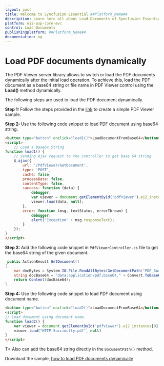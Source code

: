 ```yaml
---
layout: post
title: Welcome to Syncfusion Essential ##Platform_Name##
description: Learn here all about Load Documents of Syncfusion Essential ##Platform_Name## widgets based on HTML5 and jQuery.
platform: ej2-asp-core-mvc
control: Load Documents
publishingplatform: ##Platform_Name##
documentation: ug
---
```



# Load PDF documents dynamically

The PDF Viewer server library allows to switch or load the PDF documents dynamically after the initial load operation. To achieve this, load the PDF document as a base64 string or file name in PDF Viewer control using the **Load()** method dynamically.

The following steps are used to load the PDF document dynamically.

**Step 1:** Follow the steps provided in the [link](https://ej2.syncfusion.com/aspnetmvc/documentation/pdfviewer/getting-started/) to create a simple PDF Viewer sample.

**Step 2:** Use the following code snippet to load PDF document using base64 string.

```html
<button type="button" onclick="load1()">LoadDocumentFromBase64</button>
<script>
    // Load a Base64 String
function load1() {
    // Sending Ajax request to the controller to get base 64 string
    $.ajax({
        url: '/PdfViewer/GetDocument',
        type: 'POST',
        cache: false,
        processData: false,
        contentType: false,
        success: function (data) {
            debugger;
            var viewer = document.getElementById('pdfViewer').ej2_instances[0];
            viewer.load(data, null);
        },
        error: function (msg, textStatus, errorThrown) {
            debugger;
            alert('Exception' + msg.responseText);
        }
    });
}
</script>
```

**Step 3:** Add the following code snippet in `PdfViewerController.cs` file to get the base64 string of the given document.

```cs
 public ActionResult GetDocument()
{
    var docBytes = System.IO.File.ReadAllBytes(GetDocumentPath("PDF_Succinctly.pdf"));
    string docBase64 = "data:application/pdf;base64," + Convert.ToBase64String(docBytes);
    return Content(docBase64);
}
```

**Step 4:** Use the following code snippet to load PDF document using document name.

```html
<button type="button" onclick="load2()">LoadDocumentFromBase64</button>
<script>
// load document using document name.
function load2() {
    var viewer = document.getElementById('pdfViewer').ej2_instances[0];
    viewer.load("HTTP Succinctly.pdf", null)
}
</script>
```

T> Also can add the base64 string directly in the `DocumentPath()` method.

Download the sample, [how to load PDF documents dynamically](https://www.syncfusion.com/downloads/support/directtrac/general/ze/EJ2MvcSample-1778613339.zip)